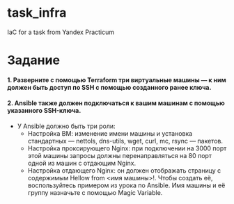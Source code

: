 # task_infra
IaC for a task from Yandex Practicum

# Задание
#### 1. Разверните с помощью Terraform три виртуальные машины — к ним должен быть доступ по SSH с помощью созданного ранее ключа.
#### 2. Ansible также должен подключаться к вашим машинам с помощью указанного SSH-ключа.
 - У Ansible должно быть три роли:
   - Настройка ВМ: изменение имени машины и установка стандартных — nettols, dns-utils, wget, curl, mc, rsync — пакетов.
   - Настройка проксирующего Nginx: при подключении на 3000 порт этой машины запросы должны перенаправляться на 80 порт одной из машин с отдающим Nginx.
   - Настройка отдающего Nginx: он должен отображать страницу с содержимым  Hellow from <имя машины>!. Чтобы создать её, воспользуйтесь примером из урока по Ansible. Имя машины и её группу назначьте с помощью Magic Variable.
